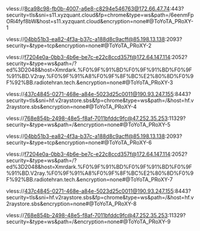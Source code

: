 vless://8ca98c98-fb0b-4007-a6e8-c8294e546763@172.66.47.74:443?security=tls&sni=s11.xyzquant.cloud&fp=chrome&type=ws&path=/6eenmFpORi4fyf8bW&host=s11.xyzquant.cloud&encryption=none#@ToYoTA_PRoXY-1

vless://04bb51b3-ea82-4f3a-b37c-a188d8c9acff@85.198.13.138:2093?security=&type=tcp&encryption=none#@ToYoTA_PRoXY-2

vless://f7204e0a-0bb3-4b6e-be7c-e22c8ccd357f@172.64.147.114:2052?security=&type=ws&path=/?ed%3D2048&host=Xmrdark.%F0%9F%91%BD%F0%9F%91%BD%F0%9F%91%BD.V2ray.%F0%9F%91%A8%F0%9F%8F%BC%E2%80%8D%F0%9F%92%BB.radiotehran.tech.&encryption=none#@ToYoTA_PRoXY-3

vless://437c4845-0271-468e-a84e-5023d25c0011@190.93.247.155:8443?security=tls&sni=hf.v2raystore.sbs&fp=chrome&type=ws&path=/&host=hf.v2raystore.sbs&encryption=none#@ToYoTA_PRoXY-4

vless://768e854b-2498-48e5-f8af-7011bfddc9fc@47.252.35.253:11329?security=&type=ws&path=/&encryption=none#@ToYoTA_PRoXY-5

vless://04bb51b3-ea82-4f3a-b37c-a188d8c9acff@85.198.13.138:2093?security=&type=tcp&encryption=none#@ToYoTA_PRoXY-6

vless://f7204e0a-0bb3-4b6e-be7c-e22c8ccd357f@172.64.147.114:2052?security=&type=ws&path=/?ed%3D2048&host=Xmrdark.%F0%9F%91%BD%F0%9F%91%BD%F0%9F%91%BD.V2ray.%F0%9F%91%A8%F0%9F%8F%BC%E2%80%8D%F0%9F%92%BB.radiotehran.tech.&encryption=none#@ToYoTA_PRoXY-7

vless://437c4845-0271-468e-a84e-5023d25c0011@190.93.247.155:8443?security=tls&sni=hf.v2raystore.sbs&fp=chrome&type=ws&path=/&host=hf.v2raystore.sbs&encryption=none#@ToYoTA_PRoXY-8

vless://768e854b-2498-48e5-f8af-7011bfddc9fc@47.252.35.253:11329?security=&type=ws&path=/&encryption=none#@ToYoTA_PRoXY-9
